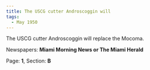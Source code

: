 ```yaml
---  
title: The USCG cutter Androscoggin will  
tags:  
  - May 1950  
---  
```

  
The USCG cutter Androscoggin will replace the Mocoma.  
  
Newspapers: **Miami Morning News or The Miami Herald**  
  
Page: **1**, Section: **B** 
